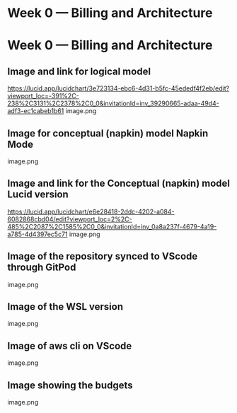 # Week 0 — Billing and Architecture

# Week 0 — Billing and Architecture

## Image and link for logical model
https://lucid.app/lucidchart/3e723134-ebc6-4d31-b5fc-45ededf4f2eb/edit?viewport_loc=-391%2C-238%2C3131%2C2378%2C0_0&invitationId=inv_39290665-adaa-49d4-adf3-ec1cabeb1b61
image.png

## Image for conceptual (napkin) model Napkin Mode
image.png

## Image and link for the Conceptual (napkin) model Lucid version
https://lucid.app/lucidchart/e6e28418-2ddc-4202-a084-6082868cbd04/edit?viewport_loc=2%2C-485%2C2087%2C1585%2C0_0&invitationId=inv_0a8a237f-4679-4a19-a785-4d4397ec5c71
image.png

## Image of the repository synced to VScode through GitPod
image.png

## Image of the WSL version
image.png

## Image of aws cli on VScode
image.png

## Image showing the budgets
image.png
